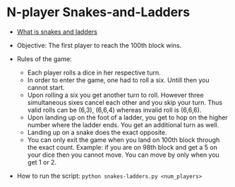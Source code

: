 # N-player Snakes-and-Ladders
* [What is snakes and ladders](https://en.wikipedia.org/wiki/Snakes_and_Ladders)
* Objective: The first player to reach the 100th block wins.
* Rules of the game:
  * Each player rolls a dice in her respective turn.
  * In order to enter the game, one had to roll a six. Untill then you cannot start.
  * Upon rolling a six you get another turn to roll. However three simultaneous sixes cancel each other and you skip your turn. Thus valid rolls can be (6,3), (6,6,4) whereas invalid roll is (6,6,6).
  * Upon landing up on the foot of a ladder, you get to hop on the higher number where the ladder ends. You get an additional turn as well.
  * Landing up on a snake does the exact opposite.
  * You can only exit the game when you land on 100th block through the exact count. Example: if you are on 98th block and get a 5 on your dice then you cannot move. You can move by only when you get 1 or 2.

* How to run the script:
 ```python snakes-ladders.py <num_players>```
